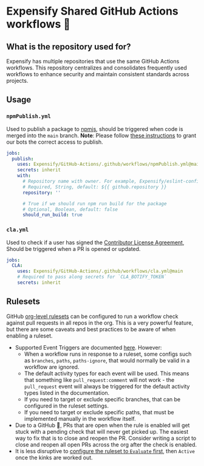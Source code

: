 # Expensify Shared GitHub Actions workflows 🔄 

## What is the repository used for?

Expensify has multiple repositories that use the same GitHub Actions workflows. This repository centralizes and consolidates frequently used workflows to enhance security and maintain consistent standards across projects.

## Usage

### `npmPublish.yml`

Used to publish a package to [npmjs](https://www.npmjs.com/), should be triggered when code is merged into the `main` branch. **Note**: Please follow [these instructions](https://stackoverflowteams.com/c/expensify/questions/17043/17044#17044) to grant our bots the correct access to publish.

```yml
jobs:
  publish:
    uses: Expensify/GitHub-Actions/.github/workflows/npmPublish.yml@main
    secrets: inherit
    with:
      # Repository name with owner. For example, Expensify/eslint-config-expensify
      # Required, String, default: ${{ github.repository }}
      repository: ''

      # True if we should run npm run build for the package
      # Optional, Boolean, default: false
      should_run_build: true
```

### `cla.yml`

Used to check if a user has signed the [Contributor License Agreement](./CLA.md), Should be triggered when a PR is opened or updated.

```yml
jobs:
  CLA:
    uses: Expensify/GitHub-Actions/.github/workflows/cla.yml@main
    # Required to pass along secrets for `CLA_BOTIFY_TOKEN`
    secrets: inherit
```

## Rulesets
GitHub [org-level rulesets](https://docs.github.com/en/enterprise-cloud@latest/repositories/configuring-branches-and-merges-in-your-repository/managing-rulesets/available-rules-for-rulesets#require-workflows-to-pass-before-merging) can be configured to run a workflow check against pull requests in all repos in the org. This is a very powerful feature, but there are some caveats and best practices to be aware of when enabling a ruleset.

- Supported Event Triggers are documented [here](https://docs.github.com/en/enterprise-cloud@latest/repositories/configuring-branches-and-merges-in-your-repository/managing-rulesets/available-rules-for-rulesets#supported-event-triggers). However:
    - When a workflow runs in response to a ruleset, some configs such as `branches`, `paths`, `paths-ignore`, that would normally be valid in a workflow are ignored.
    - The default activity types for each event will be used. This means that something like `pull_request:comment` will not work - the `pull_request` event will always be triggered for the default activity types listed in the documentation.
    - If you need to target or exclude specific branches, that can be configured in the ruleset settings.
    - If you need to target or exclude specific paths, that must be implemented manually in the workflow itself.
- Due to a GitHub :bug:, PRs that are open when the rule is enabled will get stuck with a pending check that will never get picked up. The easiest way to fix that is to close and reopen the PR. Consider writing a script to close and reopen all open PRs across the org after the check is enabled.
- It is less disruptive to [configure the ruleset to `Evaluate` first](https://docs.github.com/en/enterprise-cloud@latest/repositories/configuring-branches-and-merges-in-your-repository/managing-rulesets/available-rules-for-rulesets#using-evaluate-mode-for-ruleset-workflows), then `Active` once the kinks are worked out.
